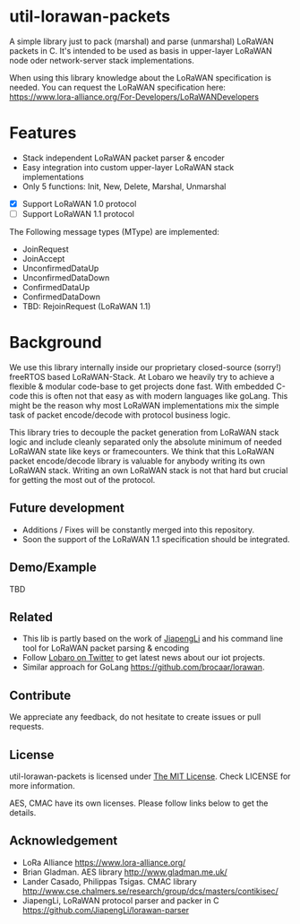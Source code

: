 # util-lorawan-packets

A simple library just to pack (marshal) and parse (unmarshal) LoRaWAN packets in C. 
It's intended to be used as basis in upper-layer LoRaWAN node oder network-server stack implementations. 

When using this library knowledge about the LoRaWAN specification is needed. You can request the LoRaWAN specification here: https://www.lora-alliance.org/For-Developers/LoRaWANDevelopers

# Features

- Stack independent LoRaWAN packet parser & encoder
- Easy integration into custom upper-layer LoRaWAN stack implementations
- Only 5 functions: Init, New, Delete, Marshal, Unmarshal
- [x] Support LoRaWAN 1.0 protocol
- [ ] Support LoRaWAN 1.1 protocol

The Following message types (MType) are implemented:
- JoinRequest 
- JoinAccept
- UnconfirmedDataUp
- UnconfirmedDataDown
- ConfirmedDataUp
- ConfirmedDataDown
- TBD: RejoinRequest (LoRaWAN 1.1)

# Background 

We use this library internally inside our proprietary closed-source (sorry!) freeRTOS based LoRaWAN-Stack. 
At Lobaro we heavily try to achieve a flexible & modular code-base to get projects done fast. With embedded C-code this is often not that easy as with modern languages like goLang. This might be the reason why most LoRaWAN implementations mix the simple task of packet encode/decode with protocol business logic. 

This library tries to decouple the packet generation from LoRaWAN stack logic and include cleanly separated only the absolute minimum of needed LoRaWAN state like keys or framecounters. We think that this LoRaWAN packet encode/decode library is valuable for anybody writing its own LoRaWAN stack. Writing an own LoRaWAN stack is not that hard but crucial for getting the most out of the protocol.

## Future development

+ Additions / Fixes will be constantly merged into this repository. 
+ Soon the support of the LoRaWAN 1.1 specification should be integrated. 

## Demo/Example

TBD 

## Related

- This lib is partly based on the work of [JiapengLi](https://github.com/JiapengLi/lorawan-parser) and his command line tool for LoRaWAN packet parsing & encoding
- Follow [Lobaro on Twitter](https://twitter.com/LobaroHH) to get latest news about our iot projects.
- Similar approach for GoLang https://github.com/brocaar/lorawan. 

## Contribute

We appreciate any feedback, do not hesitate to create issues or pull requests.

## License

util-lorawan-packets is licensed under [The MIT License](http://opensource.org/licenses/mit-license.php). Check LICENSE for more information.

AES, CMAC have its own licenses. Please follow links below to get the details.

## Acknowledgement

+ LoRa Alliance https://www.lora-alliance.org/
+ Brian Gladman. AES library http://www.gladman.me.uk/
+ Lander Casado, Philippas Tsigas. CMAC library http://www.cse.chalmers.se/research/group/dcs/masters/contikisec/
+ JiapengLi, LoRaWAN protocol parser and packer in C https://github.com/JiapengLi/lorawan-parser
